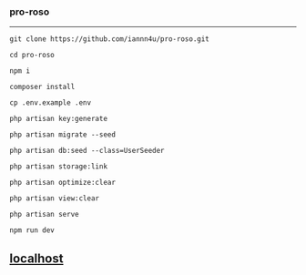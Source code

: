 ### pro-roso
___
```
git clone https://github.com/iannn4u/pro-roso.git
```
```
cd pro-roso
```
```
npm i
```
```
composer install
```
```
cp .env.example .env
```
```
php artisan key:generate
```
```
php artisan migrate --seed
```
```
php artisan db:seed --class=UserSeeder
```
```
php artisan storage:link
```
```
php artisan optimize:clear
```
```
php artisan view:clear
```
```
php artisan serve
```
```
npm run dev
```
[localhost](http://127.0.0.1:8000)
---